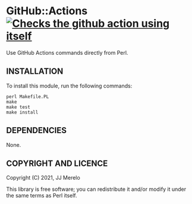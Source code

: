 # GitHub::Actions [![Checks the github action using itself](https://github.com/JJ/perl-GitHub-Actions/actions/workflows/self-test.yml/badge.svg)](https://github.com/JJ/perl-GitHub-Actions/actions/workflows/self-test.yml)

Use GitHub Actions commands directly from Perl.

## INSTALLATION

To install this module, run the following commands:

	perl Makefile.PL
	make
	make test
	make install


## DEPENDENCIES

None.


## COPYRIGHT AND LICENCE

Copyright (C) 2021, JJ Merelo

This library is free software; you can redistribute it and/or modify
it under the same terms as Perl itself.
